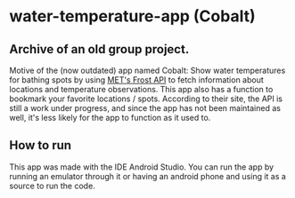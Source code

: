 # water-temperature-app (Cobalt)

## Archive of an old group project.

Motive of the (now outdated) app named Cobalt: Show water temperatures for bathing spots by using [MET's Frost API](https://havvarsel-frost.met.no/) to fetch information about locations and temperature observations. This app also has a function to bookmark your favorite locations / spots. According to their site, the API is still a work under progress, and since the app has not been maintained as well, it's less likely for the app to function as it used to.

## How to run
This app was made with the IDE Android Studio. You can run the app by running an emulator through it or having an android phone and using it as a source to run the code.
